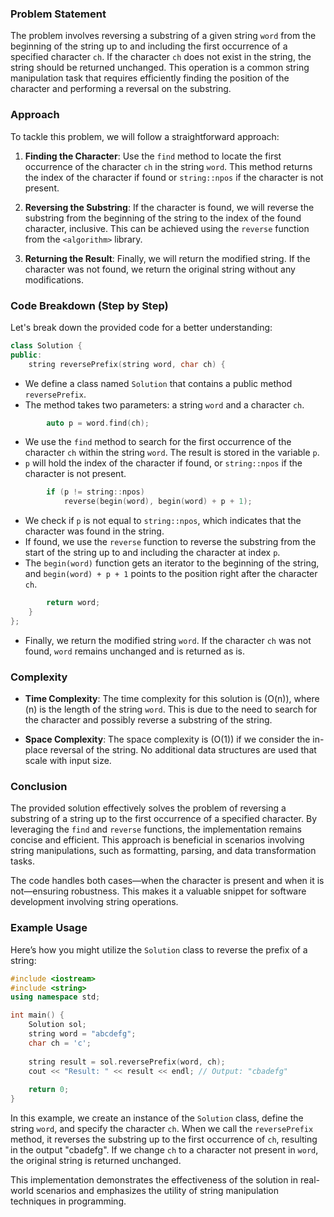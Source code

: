 ### Problem Statement

The problem involves reversing a substring of a given string `word` from the beginning of the string up to and including the first occurrence of a specified character `ch`. If the character `ch` does not exist in the string, the string should be returned unchanged. This operation is a common string manipulation task that requires efficiently finding the position of the character and performing a reversal on the substring.

### Approach

To tackle this problem, we will follow a straightforward approach:

1. **Finding the Character**: Use the `find` method to locate the first occurrence of the character `ch` in the string `word`. This method returns the index of the character if found or `string::npos` if the character is not present.

2. **Reversing the Substring**: If the character is found, we will reverse the substring from the beginning of the string to the index of the found character, inclusive. This can be achieved using the `reverse` function from the `<algorithm>` library.

3. **Returning the Result**: Finally, we will return the modified string. If the character was not found, we return the original string without any modifications.

### Code Breakdown (Step by Step)

Let's break down the provided code for a better understanding:

```cpp
class Solution {
public:
    string reversePrefix(string word, char ch) {
```
- We define a class named `Solution` that contains a public method `reversePrefix`.
- The method takes two parameters: a string `word` and a character `ch`.

```cpp
        auto p = word.find(ch);
```
- We use the `find` method to search for the first occurrence of the character `ch` within the string `word`. The result is stored in the variable `p`. 
- `p` will hold the index of the character if found, or `string::npos` if the character is not present.

```cpp
        if (p != string::npos)
            reverse(begin(word), begin(word) + p + 1);
```
- We check if `p` is not equal to `string::npos`, which indicates that the character was found in the string.
- If found, we use the `reverse` function to reverse the substring from the start of the string up to and including the character at index `p`.
- The `begin(word)` function gets an iterator to the beginning of the string, and `begin(word) + p + 1` points to the position right after the character `ch`.

```cpp
        return word;
    }
};
```
- Finally, we return the modified string `word`. If the character `ch` was not found, `word` remains unchanged and is returned as is.

### Complexity

- **Time Complexity**: The time complexity for this solution is \(O(n)\), where \(n\) is the length of the string `word`. This is due to the need to search for the character and possibly reverse a substring of the string.

- **Space Complexity**: The space complexity is \(O(1)\) if we consider the in-place reversal of the string. No additional data structures are used that scale with input size.

### Conclusion

The provided solution effectively solves the problem of reversing a substring of a string up to the first occurrence of a specified character. By leveraging the `find` and `reverse` functions, the implementation remains concise and efficient. This approach is beneficial in scenarios involving string manipulations, such as formatting, parsing, and data transformation tasks.

The code handles both cases—when the character is present and when it is not—ensuring robustness. This makes it a valuable snippet for software development involving string operations.

### Example Usage

Here’s how you might utilize the `Solution` class to reverse the prefix of a string:

```cpp
#include <iostream>
#include <string>
using namespace std;

int main() {
    Solution sol;
    string word = "abcdefg";
    char ch = 'c';
    
    string result = sol.reversePrefix(word, ch);
    cout << "Result: " << result << endl; // Output: "cbadefg"
    
    return 0;
}
```

In this example, we create an instance of the `Solution` class, define the string `word`, and specify the character `ch`. When we call the `reversePrefix` method, it reverses the substring up to the first occurrence of `ch`, resulting in the output "cbadefg". If we change `ch` to a character not present in `word`, the original string is returned unchanged. 

This implementation demonstrates the effectiveness of the solution in real-world scenarios and emphasizes the utility of string manipulation techniques in programming.